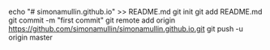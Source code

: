 echo "# simonamullin.github.io" >> README.md
git init
git add README.md
git commit -m "first commit"
git remote add origin https://github.com/simonamullin/simonamullin.github.io.git
git push -u origin master
